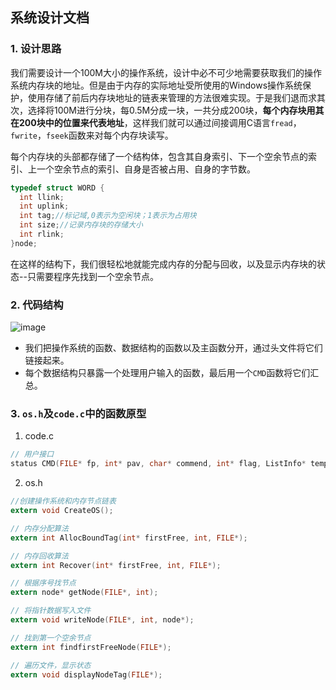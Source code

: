 ## 系统设计文档

### 1. 设计思路
  我们需要设计一个100M大小的操作系统，设计中必不可少地需要获取我们的操作系统内存块的地址。但是由于内存的实际地址受所使用的Windows操作系统保护，使用存储了前后内存块地址的链表来管理的方法很难实现。于是我们退而求其次，选择将100M进行分块，每0.5M分成一块，一共分成200块，**每个内存块用其在200块中的位置来代表地址**，这样我们就可以通过间接调用C语言`fread`，`fwrite`，`fseek`函数来对每个内存块读写。
  
  每个内存块的头部都存储了一个结构体，包含其自身索引、下一个空余节点的索引、上一个空余节点的索引、自身是否被占用、自身的字节数。
``` c
typedef struct WORD {
  int llink;
  int uplink;
  int tag;//标记域,0表示为空闲块；1表示为占用块
  int size;//记录内存块的存储大小
  int rlink;
}node;
```
  在这样的结构下，我们很轻松地就能完成内存的分配与回收，以及显示内存块的状态--只需要程序先找到一个空余节点。

### 2. 代码结构
  ![image](https://user-images.githubusercontent.com/74846219/177628261-2a37386b-358b-4a1f-ad92-cd573dacbc21.png)
  
  - 我们把操作系统的函数、数据结构的函数以及主函数分开，通过头文件将它们链接起来。
  - 每个数据结构只暴露一个处理用户输入的函数，最后用一个`CMD`函数将它们汇总。
  
### 3. `os.h`及`code.c`中的函数原型
1. code.c
  ``` c
  // 用户接口
  status CMD(FILE* fp, int* pav, char* commend, int* flag, ListInfo* tempphead, ArrayInfo* tempArrayInfo, StackInfo* tempStackInfo, TreeInfo* tempRoot)
  ```
2. os.h
  ``` c
  //创建操作系统和内存节点链表
  extern void CreateOS();

  // 内存分配算法
  extern int AllocBoundTag(int* firstFree, int, FILE*);

  // 内存回收算法
  extern int Recover(int* firstFree, int, FILE*);

  // 根据序号找节点
  extern node* getNode(FILE*, int);

  // 将指针数据写入文件
  extern void writeNode(FILE*, int, node*);

  // 找到第一个空余节点
  extern int findfirstFreeNode(FILE*);

  // 遍历文件，显示状态
  extern void displayNodeTag(FILE*);
  ```

